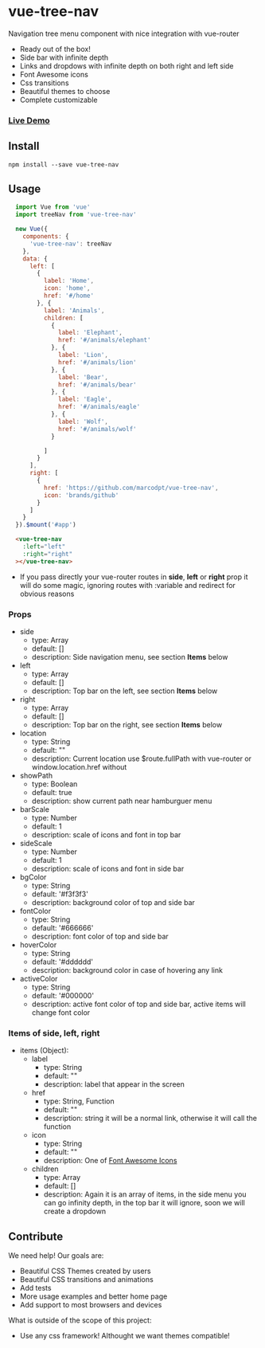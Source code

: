 # vue-tree-nav
 Navigation tree menu component with nice integration with vue-router 
 - Ready out of the box! 
 - Side bar with infinite depth
 - Links and dropdows with infinite depth on both right and left side
 - Font Awesome icons
 - Css transitions
 - Beautiful themes to choose
 - Complete customizable

### [Live Demo](http://marcodpt.github.io/vue-tree-nav)

## Install
```
npm install --save vue-tree-nav
```

## Usage 

```javascript
  import Vue from 'vue'
  import treeNav from 'vue-tree-nav'

  new Vue({
    components: {
      'vue-tree-nav': treeNav
    },
    data: {
      left: [
        {
          label: 'Home',
          icon: 'home',
          href: '#/home'
        }, {
          label: 'Animals',
          children: [
            {
              label: 'Elephant',
              href: '#/animals/elephant'
            }, {
              label: 'Lion',
              href: '#/animals/lion'
            }, {
              label: 'Bear',
              href: '#/animals/bear'
            }, {
              label: 'Eagle',
              href: '#/animals/eagle'
            }, {
              label: 'Wolf',
              href: '#/animals/wolf'
            }

          ]
        }
      ],
      right: [
        {
          href: 'https://github.com/marcodpt/vue-tree-nav',
          icon: 'brands/github'
        }
      ]
    }
  }).$mount('#app')
```

```html
  <vue-tree-nav
    :left="left"
    :right="right"
  ></vue-tree-nav>
```
   - If you pass directly your vue-router routes in **side**, **left** or **right** prop it will do some magic, ignoring routes with :variable and redirect for obvious reasons

### Props
 - side
   - type: Array
   - default: []
   - description: Side navigation menu, see section **Items** below
 - left
   - type: Array
   - default: []
   - description: Top bar on the left, see section **Items** below
 - right
   - type: Array
   - default: []
   - description: Top bar on the right, see section **Items** below
 - location
   - type: String
   - default: ""
   - description: Current location use $route.fullPath with vue-router or window.location.href without
 - showPath
   - type: Boolean
   - default: true
   - description: show current path near hamburguer menu
 - barScale
   - type: Number
   - default: 1
   - description: scale of icons and font in top bar
 - sideScale
   - type: Number
   - default: 1
   - description: scale of icons and font in side bar
 - bgColor
   - type: String
   - default: '#f3f3f3'
   - description: background color of top and side bar
 - fontColor
   - type: String
   - default: '#666666'
   - description: font color of top and side bar
 - hoverColor
   - type: String
   - default: '#dddddd'
   - description: background color in case of hovering any link
 - activeColor
   - type: String
   - default: '#000000'
   - description: active font color of top and side bar, active items will change font color

### Items of side, left, right
   - items (Object):
     - label
       - type: String
       - default: ""
       - description: label that appear in the screen
     - href
       - type: String, Function
       - default: ""
       - description: string it will be a normal link, otherwise it will call the function
     - icon
       - type: String
       - default: ""
       - description: One of [Font Awesome Icons](https://fontawesome.com/icons?d=gallery&s=solid&m=free)
     - children
       - type: Array
       - default: []
       - description: Again it is an array of items, in the side menu you can go infinity depth, in the top bar it will ignore, soon we will create a dropdown

## Contribute
We need help! Our goals are:
 - Beautiful CSS Themes created by users
 - Beautiful CSS transitions and animations
 - Add tests
 - More usage examples and better home page
 - Add support to most browsers and devices

What is outside of the scope of this project:
 - Use any css framework! Althought we want themes compatible!
